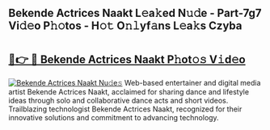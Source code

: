 ## Bekende Actrices Naakt L𝚎a𝚔ed N𝚞𝚍e - Part-7g7 Vi𝚍𝚎o P𝚑𝚘tos - H𝚘𝚝 O𝚗𝚕yf𝚊ns L𝚎a𝚔s Czyba

# <h2><a href="http://kf7k21.oniu.top/?m=Bekende+Actrices+Naakt">🔗👉 🔴 Bekende Actrices Naakt P𝚑ot𝚘𝚜 V𝚒d𝚎o</a></h2>

[![Bekende Actrices Naakt Nu𝚍e𝚜](https://i.imgur.com/0qMVB7G.gif)](http://kf7k21.oniu.top/?m=Bekende+Actrices+Naakt)
Web-based entertainer and digital media artist Bekende Actrices Naakt, acclaimed for sharing dance and lifestyle ideas through solo and collaborative dance acts and short videos. Trailblazing technologist Bekende Actrices Naakt, recognized for their innovative solutions and commitment to advancing technology.  

